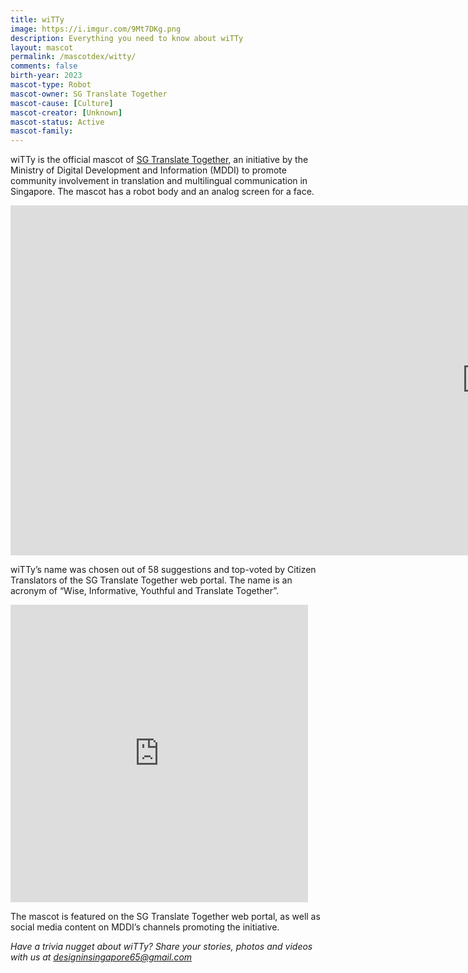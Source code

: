 ```yaml
---
title: wiTTy
image: https://i.imgur.com/9Mt7DKg.png
description: Everything you need to know about wiTTy
layout: mascot
permalink: /mascotdex/witty/
comments: false
birth-year: 2023
mascot-type: Robot
mascot-owner: SG Translate Together
mascot-cause: [Culture]
mascot-creator: [Unknown]
mascot-status: Active
mascot-family: 
---
```


wiTTy is the official mascot of <a href="https://www.sgtranslatetogether.gov.sg/" target="_blank">SG Translate Together</a>, an initiative by the Ministry of Digital Development and Information (MDDI) to promote community involvement in translation and multilingual communication in Singapore. The mascot has a robot body and an analog screen for a face.

<div class="video-responsive"><iframe width="1524" height="560" src="https://www.youtube.com/embed/iFH4avmp5GM" title="SG Translate Together!" frameborder="0" allow="accelerometer; autoplay; clipboard-write; encrypted-media; gyroscope; picture-in-picture; web-share" referrerpolicy="strict-origin-when-cross-origin" allowfullscreen></iframe></div>


wiTTy’s name was chosen out of 58 suggestions and top-voted by Citizen Translators of the SG Translate Together web portal. The name is an acronym of “Wise, Informative, Youthful and Translate Together”. 

<div class="video-responsive"><iframe src="https://www.facebook.com/plugins/video.php?height=476&href=https%3A%2F%2Fwww.facebook.com%2FSingaporeMDDI%2Fvideos%2F2318407065022282%2F&show_text=false&width=476&t=0" width="476" height="476" style="border:none;overflow:hidden" scrolling="no" frameborder="0" allowfullscreen="true" allow="autoplay; clipboard-write; encrypted-media; picture-in-picture; web-share" allowFullScreen="true"></iframe></div>


The mascot is featured on the SG Translate Together web portal, as well as social media content on MDDI’s channels promoting the initiative.

<i>Have a trivia nugget about wiTTy? Share your stories, photos and videos with us at designinsingapore65@gmail.com</i>
